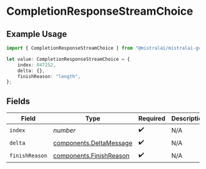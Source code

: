 # CompletionResponseStreamChoice

## Example Usage

```typescript
import { CompletionResponseStreamChoice } from "@mistralai/mistralai-gcp/models/components";

let value: CompletionResponseStreamChoice = {
    index: 847252,
    delta: {},
    finishReason: "length",
};
```

## Fields

| Field                                                              | Type                                                               | Required                                                           | Description                                                        |
| ------------------------------------------------------------------ | ------------------------------------------------------------------ | ------------------------------------------------------------------ | ------------------------------------------------------------------ |
| `index`                                                            | *number*                                                           | :heavy_check_mark:                                                 | N/A                                                                |
| `delta`                                                            | [components.DeltaMessage](../../models/components/deltamessage.md) | :heavy_check_mark:                                                 | N/A                                                                |
| `finishReason`                                                     | [components.FinishReason](../../models/components/finishreason.md) | :heavy_check_mark:                                                 | N/A                                                                |